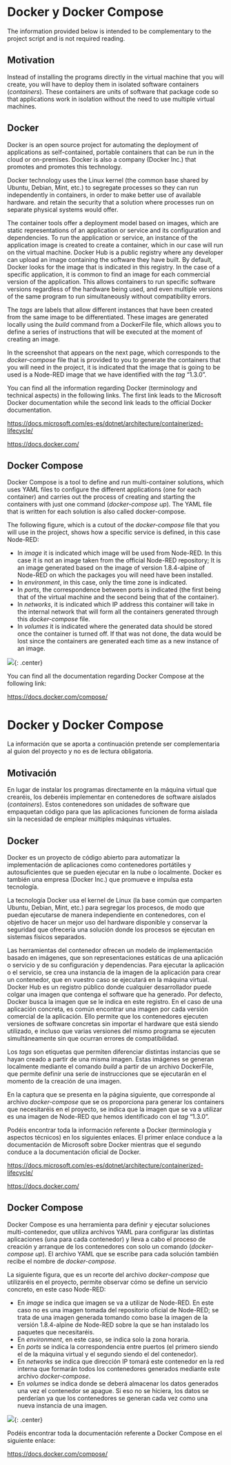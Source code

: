 <!-- multilingual suffix: en, es -->

<!-- [en] -->

# Docker y Docker Compose

The information provided below is intended to be complementary to the project script and is not required reading.

## Motivation

Instead of installing the programs directly in the virtual machine that you will create, you will have to deploy them in isolated software containers (*containers*). These containers are units of software that package code so that applications work in isolation without the need to use multiple virtual machines.

## Docker

Docker is an open source project for automating the deployment of applications as self-contained, portable containers that can be run in the cloud or on-premises. Docker is also a company (Docker Inc.) that promotes and promotes this technology.

Docker technology uses the Linux kernel (the common base shared by Ubuntu, Debian, Mint, etc.) to segregate processes so they can run independently in containers, in order to make better use of available hardware. and retain the security that a solution where processes run on separate physical systems would offer.

The container tools offer a deployment model based on images, which are static representations of an application or service and its configuration and dependencies. To run the application or service, an instance of the application image is created to create a container, which in our case will run on the virtual machine. Docker Hub is a public registry where any developer can upload an image containing the software they have built. By default, Docker looks for the image that is indicated in this registry. In the case of a specific application, it is common to find an image for each commercial version of the application. This allows containers to run specific software versions regardless of the hardware being used, and even multiple versions of the same program to run simultaneously without compatibility errors.

The *tags* are labels that allow different instances that have been created from the same image to be differentiated. These images are generated locally using the *build* command from a DockerFile file, which allows you to define a series of instructions that will be executed at the moment of creating an image.

In the screenshot that appears on the next page, which corresponds to the *docker-compose* file that is provided to you to generate the containers that you will need in the project, it is indicated that the image that is going to be used is a Node-RED image that we have identified with the *tag* “1.3.0”.

You can find all the information regarding Docker (terminology and technical aspects) in the following links. The first link leads to the Microsoft Docker documentation while the second link leads to the official Docker documentation.

<https://docs.microsoft.com/es-es/dotnet/architecture/containerized-lifecycle/>

<https://docs.docker.com/>

## Docker Compose

Docker Compose is a tool to define and run multi-container solutions, which uses YAML files to configure the different applications (one for each container) and carries out the process of creating and starting the containers with just one command (*docker-compose up*). The YAML file that is written for each solution is also called docker-compose.

The following figure, which is a cutout of the *docker-compose* file that you will use in the project, shows how a specific service is defined, in this case Node-RED:

- In *image* it is indicated which image will be used from Node-RED. In this case it is not an image taken from the official Node-RED repository; It is an image generated based on the image of version 1.8.4-alpine of Node-RED on which the packages you will need have been installed.
- In *environment*, in this case, only the time zone is indicated.
- In *ports*, the correspondence between ports is indicated (the first being that of the virtual machine and the second being that of the container).
- In *networks*, it is indicated which IP address this container will take in the internal network that will form all the containers generated through this *docker-compose* file.
- In *volumes* it is indicated where the generated data should be stored once the container is turned off. If that was not done, the data would be lost since the containers are generated each time as a new instance of an image.

![](img/3_0.png){: .center}

You can find all the documentation regarding Docker Compose at the following link:

<https://docs.docker.com/compose/>

<!-- [es] -->

# Docker y Docker Compose

La información que se aporta a continuación pretende ser complementaria al guion del proyecto y no es de lectura obligatoria.

## Motivación

En lugar de instalar los programas directamente en la máquina virtual que crearéis, los deberéis implementar en contenedores de software aislados (*containers*). Estos contenedores son unidades de software que empaquetan código para que las aplicaciones funcionen de forma aislada sin la necesidad de emplear múltiples máquinas virtuales.

## Docker

Docker es un proyecto de código abierto para automatizar la implementación de aplicaciones como contenedores portátiles y autosuficientes que se pueden ejecutar en la nube o localmente. Docker es también una empresa (Docker Inc.) que promueve e impulsa esta tecnología.

La tecnología Docker usa el kernel de Linux (la base común que comparten Ubuntu, Debian, Mint, etc.) para segregar los procesos, de modo que puedan ejecutarse de manera independiente en contenedores, con el objetivo de hacer un mejor uso del hardware disponible y conservar la seguridad que ofrecería una solución donde los procesos se ejecutan en sistemas físicos separados.

Las herramientas del contenedor ofrecen un modelo de implementación basado en imágenes, que son representaciones estáticas de una aplicación o servicio y de su configuración y dependencias. Para ejecutar la aplicación o el servicio, se crea una instancia de la imagen de la aplicación para crear un contenedor, que en vuestro caso se ejecutará en la máquina virtual. Docker Hub es un registro público donde cualquier desarrollador puede colgar una imagen que contenga el software que ha generado. Por defecto, Docker busca la imagen que se le indica en este registro. En el caso de una aplicación concreta, es común encontrar una imagen por cada versión comercial de la aplicación. Ello permite que los contenedores ejecuten versiones de software concretas sin importar el hardware que está siendo utilizado, e incluso que varias versiones del mismo programa se ejecuten simultáneamente sin que ocurran errores de compatibilidad.

Los *tags* son etiquetas que permiten diferenciar distintas instancias que se hayan creado a partir de una misma imagen. Estas imágenes se generan localmente mediante el comando *build* a partir de un archivo DockerFile, que permite definir una serie de instrucciones que se ejecutarán en el momento de la creación de una imagen. 

En la captura que se presenta en la página siguiente, que corresponde al archivo *docker-compose* que se os proporciona para generar los containers que necesitaréis en el proyecto, se indica que la imagen que se va a utilizar es una imagen de Node-RED que hemos identificado con el *tag* “1.3.0”.

Podéis encontrar toda la información referente a Docker (terminología y aspectos técnicos) en los siguientes enlaces. El primer enlace conduce a la documentación de Microsoft sobre Docker mientras que el segundo conduce a la documentación oficial de Docker.

<https://docs.microsoft.com/es-es/dotnet/architecture/containerized-lifecycle/>

<https://docs.docker.com/>

## Docker Compose

Docker Compose es una herramienta para definir y ejecutar soluciones multi-contenedor, que utiliza archivos YAML para configurar las distintas aplicaciones (una para cada contenedor) y lleva a cabo el proceso de creación y arranque de los contenedores con solo un comando (*docker-compose up*). El archivo YAML que se escribe para cada solución también recibe el nombre de *docker-compose*.

La siguiente figura, que es un recorte del archivo *docker-compose* que utilizaréis en el proyecto, permite observar cómo se define un servicio concreto, en este caso Node-RED:

- En *image* se indica que imagen se va a utilizar de Node-RED. En este caso no es una imagen tomada del repositorio oficial de Node-RED; se trata de una imagen generada tomando como base la imagen de la versión 1.8.4-alpine de Node-RED sobre la que se han instalado los paquetes que necesitaréis.
- En *environment*, en este caso, se indica solo la zona horaria.
- En *ports* se indica la correspondencia entre puertos (el primero siendo el de la máquina virtual y el segundo siendo el del contenedor).
- En *networks* se indica que dirección IP tomará este contenedor en la red interna que formarán todos los contenedores generados mediante este archivo *docker-compose*.
- En *volumes* se indica donde se deberá almacenar los datos generados una vez el contenedor se apague. Si eso no se hiciera, los datos se perderían ya que los contenedores se generan cada vez como una nueva instancia de una imagen.

![](img/3_0.png){: .center}

Podéis encontrar toda la documentación referente a Docker Compose en el siguiente enlace:

<https://docs.docker.com/compose/>
